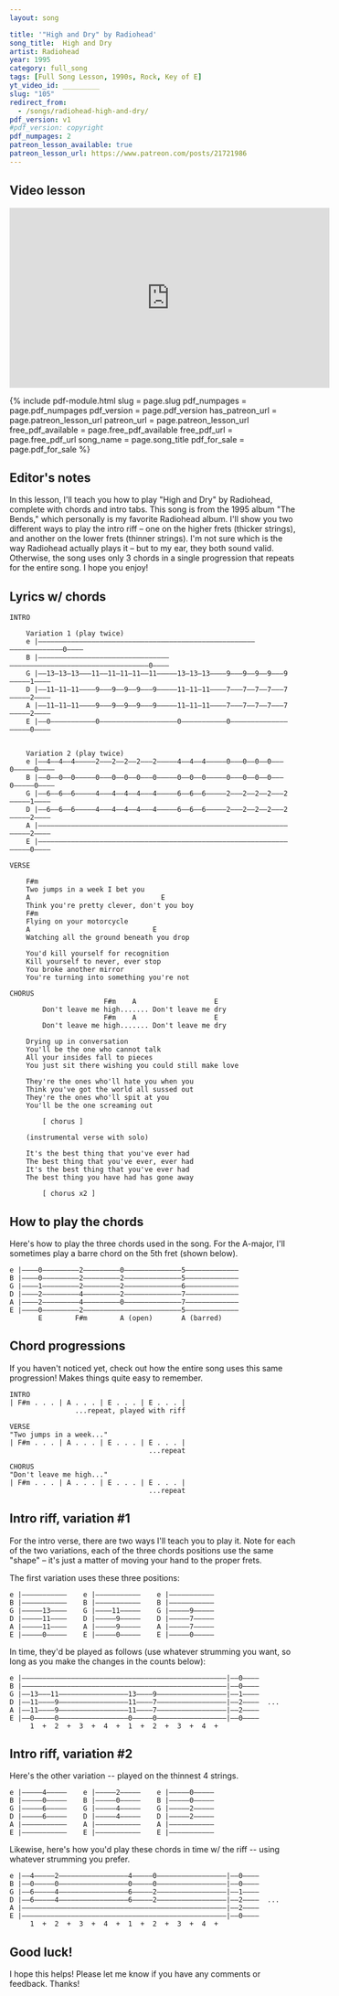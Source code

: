 ```yaml
---
layout: song

title: '"High and Dry" by Radiohead'
song_title:  High and Dry
artist: Radiohead
year: 1995
category: full_song
tags: [Full Song Lesson, 1990s, Rock, Key of E]
yt_video_id: _________
slug: "105"
redirect_from:
  - /songs/radiohead-high-and-dry/
pdf_version: v1
#pdf_version: copyright
pdf_numpages: 2
patreon_lesson_available: true
patreon_lesson_url: https://www.patreon.com/posts/21721986
---
```


## Video lesson

<iframe width="560" height="315" src="https://www.youtube.com/embed/2kMdMlChgpM?showinfo=0" frameborder="0" allowfullscreen></iframe>

{% include pdf-module.html slug = page.slug pdf_numpages = page.pdf_numpages pdf_version = page.pdf_version has_patreon_url = page.patreon_lesson_url patreon_url = page.patreon_lesson_url free_pdf_available = page.free_pdf_available free_pdf_url = page.free_pdf_url song_name = page.song_title pdf_for_sale = page.pdf_for_sale %}

## Editor's notes

In this lesson, I'll teach you how to play "High and Dry" by Radiohead, complete with chords and intro tabs. This song is from the 1995 album "The Bends," which personally is my favorite Radiohead album. I'll show you two different ways to play the intro riff – one on the higher frets (thicker strings), and another on the lower frets (thinner strings). I'm not sure which is the way Radiohead actually plays it – but to my ear, they both sound valid. Otherwise, the song uses only 3 chords in a single progression that repeats for the entire song.  I hope you enjoy!


## Lyrics w/ chords

    INTRO

        Variation 1 (play twice)
        e |——————–––––––––––––––————–––––––——————–––––––––––––––————–––––––––0––––
        B |——————————––––––––––––––––––––––——————————––––––––––––––––––––––––0––––
        G |——13—13—13–––11—–11–11—11—–11—––——13—13—13––––9—––9––9—–9—––9—––––1––––
        D |——11—11—11–––—9—–—9–—9——9—–—9—––——11—11—11–––—7—–—7–—7——7—–—7—––––2––––
        A |——11—11—11–––—9—–—9–—9——9—–—9—––——11—11—11–––—7—–—7–—7——7—–—7—––––2––––
        E |——0———––––––––0—–––––––––––––—––——0———––––––––0—–––––––––––––—––––0––––


        Variation 2 (play twice)
        e |——4——4––4–––––2–––2––2——2–––2–––——4——4––4–––––0–––0––0——0–––0–––––0––––
        B |——0——0——0—––––0–––0––0––0–––0–––——0——0——0—––––0–––0––0––0–––0–––––0––––
        G |——6–—6–—6–––––4—––4––4—–4—––4—––——6–—6–—6–––––2—––2––2—–2—––2—––––1––––
        D |——6–—6–—6–––––4—––4––4—–4—––4—––——6–—6–—6–––––2—––2––2—–2—––2—––––2––––
        A |——––—––—–––––––—––––––—––—–––—––——––—––—–––––––—––––––—––—–––—––––2––––
        E |——–——––––––––––—–––––––––––––—––——–——––––––––––—–––––––––––––—––––0––––

    VERSE

        F#m
        Two jumps in a week I bet you
        A                                E
        Think you're pretty clever, don't you boy
        F#m
        Flying on your motorcycle
        A                              E
        Watching all the ground beneath you drop

        You'd kill yourself for recognition
        Kill yourself to never, ever stop
        You broke another mirror
        You're turning into something you're not

    CHORUS
                           F#m    A                   E
            Don't leave me high....... Don't leave me dry
                           F#m    A                   E
            Don't leave me high....... Don't leave me dry

        Drying up in conversation
        You'll be the one who cannot talk
        All your insides fall to pieces
        You just sit there wishing you could still make love

        They're the ones who'll hate you when you
        Think you've got the world all sussed out
        They're the ones who'll spit at you
        You'll be the one screaming out

            [ chorus ]

        (instrumental verse with solo)

        It's the best thing that you've ever had
        The best thing that you've ever, ever had
        It's the best thing that you've ever had
        The best thing you have had has gone away

            [ chorus x2 ]


## How to play the chords

Here's how to play the three chords used in the song. For the A-major, I'll sometimes play a barre chord on the 5th fret (shown below).

    e |————0—————————2—————————0——————————————5—————————————
    B |————0—————————2—————————2——————————————5—————————————
    G |————1—————————2—————————2——————————————6—————————————
    D |————2—————————4—————————2——————————————7—————————————
    A |————2—————————4—————————0——————————————7—————————————
    E |————0—————————2————————————————————————5—————————————
           E        F#m        A (open)       A (barred)

## Chord progressions

If you haven't noticed yet, check out how the entire song uses this same progression! Makes things quite easy to remember.

    INTRO
    | F#m . . . | A . . . | E . . . | E . . . |
                    ...repeat, played with riff

    VERSE
    "Two jumps in a week..."
    | F#m . . . | A . . . | E . . . | E . . . |
                                      ...repeat

    CHORUS
    "Don't leave me high..."
    | F#m . . . | A . . . | E . . . | E . . . |
                                      ...repeat

## Intro riff, variation #1

For the intro verse, there are two ways I'll teach you to play it. Note for each of the two variations, each of the three chords positions use the same "shape" – it's just a matter of moving your hand to the proper frets.

The first variation uses these three positions:

    e |—–––————–––    e |––—————––––    e |–––———–––––
    B |—–––————–––    B |––—————––––    B |–––———–––––
    G |—–––—13—–––    G |––——11—––––    G |–––——9–––––
    D |—–––—11—–––    D |––———9—––––    D |–––——7–––––
    A |—–––—11—–––    A |––———9—––––    A |–––——7–––––
    E |—–––—0——–––    E |––———0—––––    E |–––——0–––––

In time, they'd be played as follows (use whatever strumming you want, so long as you make the changes in the counts below):

    e |——————————–––––––––––––––————–————––––––––––––––––|–—0—–––
    B |——————————–––––––––––––––————–————––––––––––––––––|–—0—–––
    G |——13———11—–––––––––––––––—13—–——9—––––––––––––––––|–—1—–––
    D |——11————9—–––––––––––––––—11—–——7—––––––––––––––––|–—2—–––  ...
    A |——11————9—–––––––––––––––—11—–——7—––––––––––––––––|–—2—–––
    E |——0—————0—–––––––––––––––—0——–——0—––––––––––––––––|–—0—–––
         1  +  2  +  3  +  4  +  1  +  2  +  3  +  4  +

## Intro riff, variation #2

Here's the other variation -- played on the thinnest 4 strings.

    e |—–––—4——–––    e |—–––—2——–––    e |—–––—0——–––
    B |—–––—0——–––    B |—–––—0——–––    B |—–––—0——–––
    G |—–––—6–—–––    G |—–––—4–—–––    G |—–––—2–—–––
    D |—–––—6–—–––    D |—–––—4–—–––    D |—–––—2–—–––
    A |—–––—––—–––    A |—–––—––—–––    A |—–––—––—–––
    E |—–––—–——–––    E |—–––—–——–––    E |—–––—–——–––

Likewise, here's how you'd play these chords in time w/ the riff -- using whatever strumming you prefer.

    e |——4—————2—–––––––––––––––—4——–——0—––––––––––––––––|–—0—–––
    B |——0—————0—–––––––––––––––—0——–——0—––––––––––––––––|–—0—–––
    G |——6–———–4—–––––––––––––––—6–—–——2—––––––––––––––––|–—1—–––
    D |——6–————4—–––––––––––––––—6–—–——2—––––––––––––––––|–—2—–––  ...
    A |——––————–—–––––––––––––––—––—–——–—––––––––––––––––|–—2—–––
    E |——–———————–––––––––––––––————–————––––––––––––––––|–—0—–––
         1  +  2  +  3  +  4  +  1  +  2  +  3  +  4  +  

## Good luck!

I hope this helps! Please let me know if you have any comments or feedback. Thanks!
